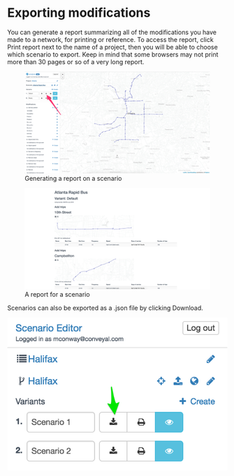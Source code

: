 # Exporting modifications

You can generate a report summarizing all of the modifications you have made to a network, for printing or reference. To access the report, click <i class="fa fa-print" style="color:blue"></i> Print report next to the name of a project, then you will be able to choose which scenario to export. Keep in mind that some browsers may not print more than 30 pages or so of a very long report.

<figure>
  <img src="../img/select-report.png" />
  <figcaption>Generating a report on a scenario</figcaption>
</figure>

<figure>
  <img src="../img/report.png" />
  <figcaption>A report for a scenario</figcaption>
</figure>


Scenarios can also be exported as a .json file by clicking <i class="fa fa-download" style="color:blue"></i> Download.

<img src="../img/export.png" alt="Export as JSON" />
